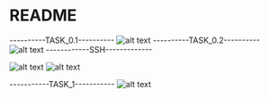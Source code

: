 # README
----------TASK_0.1----------
![alt text](https://user-images.githubusercontent.com/86780069/124275176-d30f7300-db4a-11eb-9caf-23978034b46e.png)
----------TASK_0.2----------
![alt text](https://user-images.githubusercontent.com/86780069/124351355-71aadb00-dc02-11eb-8e67-9bfabb83074d.png)
------------SSH-------------

![alt text](https://user-images.githubusercontent.com/86780069/124353298-5e9e0800-dc0e-11eb-9640-fa32618531e8.png)
![alt text](https://user-images.githubusercontent.com/86780069/124353334-8a20f280-dc0e-11eb-84f1-97e150165bbb.png)

-----------TASK_1-----------
![alt text](https://user-images.githubusercontent.com/86780069/124381767-e9453c80-dccc-11eb-95e8-17309906340b.png)
